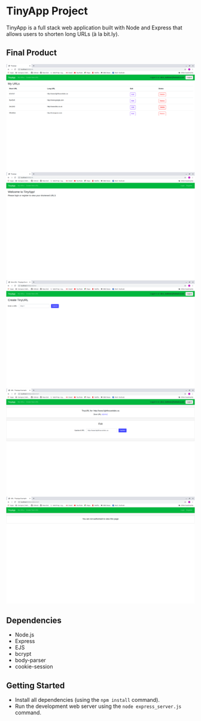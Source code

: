 # TinyApp Project

TinyApp is a full stack web application built with Node and Express that allows users to shorten long URLs (à la bit.ly).

## Final Product

!["Screenshot of /urls pages when user is logged in. It shows a list of the users urls"](https://github.com/AliceMathews/tinyapp/blob/master/docs/urls.png)
!["Screenshot of /urls page if the user is not logged in"](https://github.com/AliceMathews/tinyapp/blob/master/docs/urls-notloggedin.png)
!["Screenshot of create URL page"](https://github.com/AliceMathews/tinyapp/blob/master/docs/createURL.png)
!["screenshot of the show URL page, which shows the information about the URL and allows the user to edit, if this URL belongs to them"](https://github.com/AliceMathews/tinyapp/blob/master/docs/editpage.png)
!["Screenshot of the error page that renders with a specific message to the user depending on the error"](https://github.com/AliceMathews/tinyapp/blob/master/docs/errorpage.png)

## Dependencies

- Node.js
- Express
- EJS
- bcrypt
- body-parser
- cookie-session

## Getting Started

- Install all dependencies (using the `npm install` command).
- Run the development web server using the `node express_server.js` command.